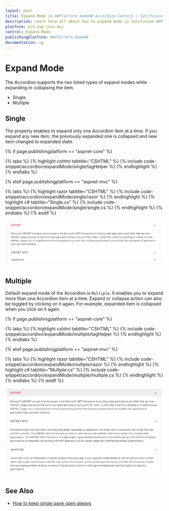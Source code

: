```yaml
---
layout: post
title: Expand Mode in ##Platform_Name## Accordion Control | Syncfusion
description: Learn here all about how to expand mode in Syncfusion ##Platform_Name## Accordion control of Syncfusion Essential JS 2 and more.
platform: ej2-asp-core-mvc
control: Expand Mode
publishingplatform: ##Platform_Name##
documentation: ug
---
```



# Expand Mode

 The Accordion supports the two listed types of expand modes while expanding or collapsing the item.

* Single
* Multiple

## Single

The property enables to expand only one Accordion item at a time. If you expand any new item, the previously expanded one is collapsed and new item changed to expanded state.

{% if page.publishingplatform == "aspnet-core" %}

{% tabs %}
{% highlight cshtml tabtitle="CSHTML" %}
{% include code-snippet/accordion/expandMode/single/tagHelper %}
{% endhighlight %}
{% endtabs %}

{% elsif page.publishingplatform == "aspnet-mvc" %}

{% tabs %}
{% highlight razor tabtitle="CSHTML" %}
{% include code-snippet/accordion/expandMode/single/razor %}
{% endhighlight %}
{% highlight c# tabtitle="Single.cs" %}
{% include code-snippet/accordion/expandMode/single/single.cs %}
{% endhighlight %}
{% endtabs %}
{% endif %}


![Accordion Control with expand mode of single type](images/single.PNG)

## Multiple

Default expand mode of the Accordion is `Multiple`. It enables you to expand more than one Accordion item at a time. Expand or collapse action can also be toggled by clicking on it again. For example, expanded item is collapsed when you click on it again.

{% if page.publishingplatform == "aspnet-core" %}

{% tabs %}
{% highlight cshtml tabtitle="CSHTML" %}
{% include code-snippet/accordion/expandMode/multiple/tagHelper %}
{% endhighlight %}
{% endtabs %}

{% elsif page.publishingplatform == "aspnet-mvc" %}

{% tabs %}
{% highlight razor tabtitle="CSHTML" %}
{% include code-snippet/accordion/expandMode/multiple/razor %}
{% endhighlight %}
{% highlight c# tabtitle="Multiple.cs" %}
{% include code-snippet/accordion/expandMode/multiple/multiple.cs %}
{% endhighlight %}
{% endtabs %}
{% endif %}


![Accordion Control with expand mode of multiple type](images/multiple.PNG)

## See Also

* [How to keep single pane open always](./how-to/to-keep-single-pane-open-always)